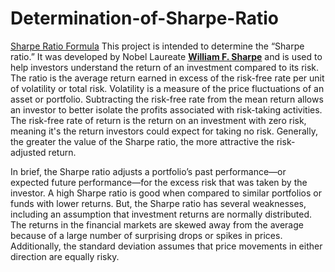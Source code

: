 # Determination-of-Sharpe-Ratio
[Sharpe Ratio Formula](https://cdn.educba.com/academy/wp-content/uploads/2019/01/Sharpe-Ratio.jpg)
This project is intended to determine the “Sharpe ratio.” It was developed by Nobel Laureate [**William F. Sharpe**](https://www.investopedia.com/terms/w/william-f-sharpe.asp) and is used to help investors understand the return of an investment compared to its risk. The ratio is the average return earned in excess of the risk-free rate per unit of volatility or total risk. Volatility is a measure of the price fluctuations of an asset or portfolio. Subtracting the risk-free rate from the mean return allows an investor to better isolate the profits associated with risk-taking activities. The risk-free rate of return is the return on an investment with zero risk, meaning it's the return investors could expect for taking no risk. Generally, the greater the value of the Sharpe ratio, the more attractive the risk-adjusted return. 
</p>In brief, the Sharpe ratio adjusts a portfolio’s past performance—or expected future performance—for the excess risk that was taken by the investor. A high Sharpe ratio is good when compared to similar portfolios or funds with lower returns. But, the Sharpe ratio has several weaknesses, including an assumption that investment returns are normally distributed. The returns in the financial markets are skewed away from the average because of a large number of surprising drops or spikes in prices. Additionally, the standard deviation assumes that price movements in either direction are equally risky.</p>

